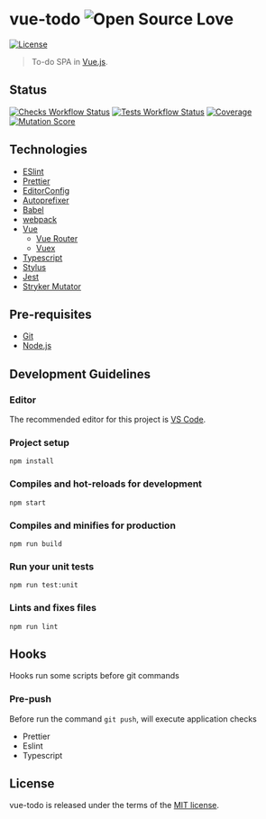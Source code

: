 # vue-todo ![Open Source Love](https://raw.githubusercontent.com/ellerbrock/open-source-badges/master/badges/open-source-v3/open-source.svg?sanitize=true)

[![License](https://img.shields.io/github/license/tiagoporto/vue-todo.svg?style=flat-square)](https://github.com/tiagoporto/vue-todo/blob/main/LICENSE)

> To-do SPA in [Vue.js](https://vuejs.org).

## Status

[![Checks Workflow Status](https://img.shields.io/github/actions/workflow/status/tiagoporto/vue-todo/checks.yml?label=checks&style=flat-square&branch=main)](https://github.com/tiagoporto/vue-todo/actions/workflows/checks.yml?query=branch%3Amain)
[![Tests Workflow Status](https://img.shields.io/github/actions/workflow/status/tiagoporto/vue-todo/unit-tests.yml?label=unit%20tests&style=flat-square&branch=main)](https://github.com/tiagoporto/vue-todo/actions/workflows/unit-tests.yml?query=branch%3Amain)
[![Coverage](https://img.shields.io/codecov/c/github/tiagoporto/vue-todo/main?style=flat-square)](https://app.codecov.io/gh/tiagoporto/vue-todo/tree/main)
[![Mutation Score](https://img.shields.io/endpoint?style=flat-square&url=https://badge-api.stryker-mutator.io/github.com/tiagoporto/vue-todo/main)](https://dashboard.stryker-mutator.io/reports/github.com/tiagoporto/vue-todo/main)

## Technologies

- [ESlint](https://eslint.org)
- [Prettier](https://prettier.io)
- [EditorConfig](https://editorconfig.org)
- [Autoprefixer](https://github.com/postcss/autoprefixer)
- [Babel](https://babeljs.io)
- [webpack](https://webpack.js.org)
- [Vue](https://vuejs.org)
  - [Vue Router](https://router.vuejs.org)
  - [Vuex](https://vuex.vuejs.org)
- [Typescript](https://www.typescriptlang.org)
- [Stylus](http://stylus-lang.com)
- [Jest](https://jestjs.io)
- [Stryker Mutator](https://stryker-mutator.io)

## Pre-requisites

- [Git]()
- [Node.js](https://nodejs.org)

## Development Guidelines

### Editor

The recommended editor for this project is [VS Code](https://code.visualstudio.com/).

### Project setup

```
npm install
```

### Compiles and hot-reloads for development

```
npm start
```

### Compiles and minifies for production

```
npm run build
```

### Run your unit tests

```
npm run test:unit
```

### Lints and fixes files

```
npm run lint
```

## Hooks

Hooks run some scripts before git commands

### Pre-push

Before run the command `git push`, will execute application checks

- Prettier
- Eslint
- Typescript

## License

vue-todo is released under the terms of the [MIT license](https://github.com/tiagoporto/vue-todo/blob/main/LICENSE).
